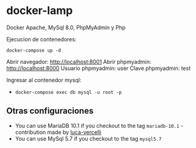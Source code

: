 # docker-lamp

Docker Apache, MySql 8.0, PhpMyAdmin y Php

Ejecucion de contenedores:

```
docker-compose up -d
```
Abrir navegador: [http://localhost:8001](http://localhost:8001)
Abrir phpmyadmin: [http://localhost:8000](http://localhost:8000)
Usuario phpmyadmin: user
Clave phpmyadmin: test


Ingresar al contenedor mysql:

- `docker-compose exec db mysql -u root -p` 

Otras configuraciones
--
- You can use MariaDB 10.1 if you checkout to the tag `mariadb-10.1` - contribution made by [luca-vercelli](https://github.com/luca-vercelli)
- You can use MySql 5.7 if you checkout to the tag `mysql5.7`
